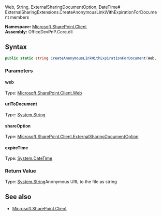 Web, String, ExternalSharingDocumentOption, DateTime# ExternalSharingExtensions.CreateAnonymousLinkWithExpirationForDocument members
  

**Namespace:** [Microsoft.SharePoint.Client](Microsoft.SharePoint.Client.md)  
**Assembly:** OfficeDevPnP.Core.dll  
## Syntax
```C#
public static string CreateAnonymousLinkWithExpirationForDocument(Web, String, ExternalSharingDocumentOption, DateTime)
```
### Parameters
#### web
Type: [Microsoft.SharePoint.Client.Web](Microsoft.SharePoint.Client.Web.md) 
#### 
#### urlToDocument
Type: [System.String](System.String.md) 
#### 
#### shareOption
Type: [Microsoft.SharePoint.Client.ExternalSharingDocumentOption](Microsoft.SharePoint.Client.ExternalSharingDocumentOption.md) 
#### 
#### expireTime
Type: [System.DateTime](System.DateTime.md) 
#### 
### Return Value
Type: [System.String](System.String.md)Anonymous URL to the file as string
## See also
- [Microsoft.SharePoint.Client](Microsoft.SharePoint.Client.md)
